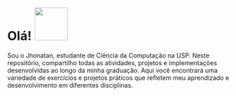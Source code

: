 # Olá! <img src="https://github.com/Anmol-Baranwal/Cool-GIFs-For-GitHub/assets/74038190/7bb1e704-6026-48f9-8435-2f4d40101348" width="75">&nbsp;

Sou o Jhonatan, estudante de Ciência da Computação na USP. Neste repositório, compartilho todas as atividades, projetos e implementações desenvolvidas ao longo da minha graduação. Aqui você encontrará uma variedade de exercícios e projetos práticos que refletem meu aprendizado e desenvolvimento em diferentes disciplinas.


